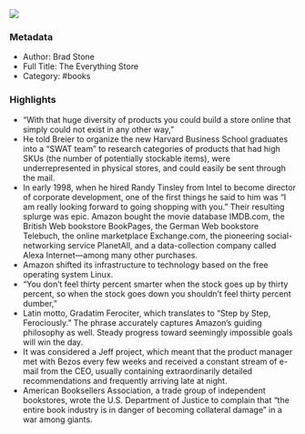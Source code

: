 

![](https://images-na.ssl-images-amazon.com/images/I/51ok98SDF9L._SL2000_.jpg)

### Metadata

- Author: Brad Stone
- Full Title: The Everything Store
- Category: #books

### Highlights

- “With that huge diversity of products you could build a store online that simply could not exist in any other way,”
- He told Breier to organize the new Harvard Business School graduates into a “SWAT team” to research categories of products that had high SKUs (the number of potentially stockable items), were underrepresented in physical stores, and could easily be sent through the mail.
- In early 1998, when he hired Randy Tinsley from Intel to become director of corporate development, one of the first things he said to him was “I am really looking forward to going shopping with you.” Their resulting splurge was epic. Amazon bought the movie database IMDB.com, the British Web bookstore BookPages, the German Web bookstore Telebuch, the online marketplace Exchange.com, the pioneering social-networking service PlanetAll, and a data-collection company called Alexa Internet—among many other purchases.
- Amazon shifted its infrastructure to technology based on the free operating system Linux.
- “You don’t feel thirty percent smarter when the stock goes up by thirty percent, so when the stock goes down you shouldn’t feel thirty percent dumber,”
- Latin motto, Gradatim Ferociter, which translates to “Step by Step, Ferociously.” The phrase accurately captures Amazon’s guiding philosophy as well. Steady progress toward seemingly impossible goals will win the day.
- It was considered a Jeff project, which meant that the product manager met with Bezos every few weeks and received a constant stream of e-mail from the CEO, usually containing extraordinarily detailed recommendations and frequently arriving late at night.
- American Booksellers Association, a trade group of independent bookstores, wrote the U.S. Department of Justice to complain that “the entire book industry is in danger of becoming collateral damage” in a war among giants.
